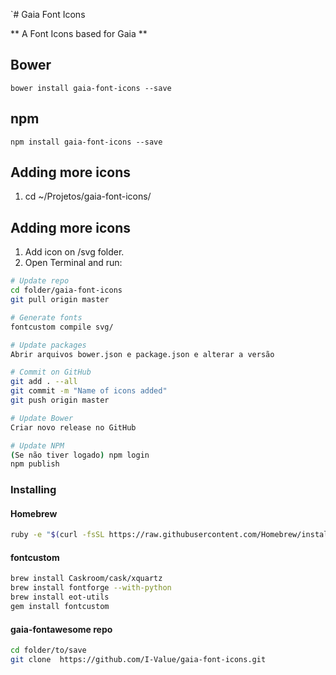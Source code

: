 `# Gaia Font Icons

** A Font Icons based for Gaia **

## Bower
```
bower install gaia-font-icons --save
```
## npm
```
npm install gaia-font-icons --save
```

## Adding more icons

1. cd ~/Projetos/gaia-font-icons/


## Adding more icons
1. Add icon on /svg folder.
2. Open Terminal and run:


```sh
# Update repo
cd folder/gaia-font-icons
git pull origin master

# Generate fonts
fontcustom compile svg/

# Update packages
Abrir arquivos bower.json e package.json e alterar a versão

# Commit on GitHub
git add . --all
git commit -m "Name of icons added"
git push origin master

# Update Bower
Criar novo release no GitHub

# Update NPM
(Se não tiver logado) npm login
npm publish

```

### Installing

#### Homebrew
```sh
ruby -e "$(curl -fsSL https://raw.githubusercontent.com/Homebrew/install/master/install)"
```

#### fontcustom
```sh
brew install Caskroom/cask/xquartz
brew install fontforge --with-python
brew install eot-utils
gem install fontcustom

```
#### gaia-fontawesome repo
```sh
cd folder/to/save
git clone  https://github.com/I-Value/gaia-font-icons.git
```
